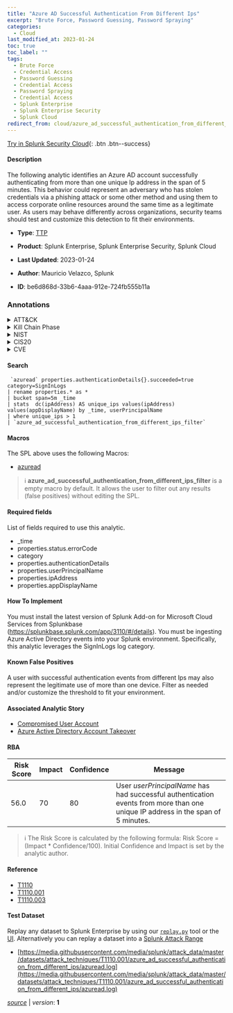 ```yaml
---
title: "Azure AD Successful Authentication From Different Ips"
excerpt: "Brute Force, Password Guessing, Password Spraying"
categories:
  - Cloud
last_modified_at: 2023-01-24
toc: true
toc_label: ""
tags:
  - Brute Force
  - Credential Access
  - Password Guessing
  - Credential Access
  - Password Spraying
  - Credential Access
  - Splunk Enterprise
  - Splunk Enterprise Security
  - Splunk Cloud
redirect_from: cloud/azure_ad_successful_authentication_from_different_ips/
---
```




[Try in Splunk Security Cloud](https://www.splunk.com/en_us/cyber-security.html){: .btn .btn--success}

#### Description

The following analytic identifies an Azure AD account successfully authenticating from more than one unique Ip address in the span of 5 minutes. This behavior could represent an adversary who has stolen credentials via a phishing attack or some other method and using them to access corporate online resources around the same time as a legitimate user. As users may behave differently across organizations, security teams should test and customize this detection to fit their environments.

- **Type**: [TTP](https://github.com/splunk/security_content/wiki/Detection-Analytic-Types)
- **Product**: Splunk Enterprise, Splunk Enterprise Security, Splunk Cloud

- **Last Updated**: 2023-01-24
- **Author**: Mauricio Velazco, Splunk
- **ID**: be6d868d-33b6-4aaa-912e-724fb555b11a

### Annotations
<details>
  <summary>ATT&CK</summary>

<div markdown="1">

#### [ATT&CK](https://attack.mitre.org/)

| ID          | Technique   | Tactic         |
| ----------- | ----------- |--------------- |
| [T1110](https://attack.mitre.org/techniques/T1110/) | Brute Force | Credential Access |

| [T1110.001](https://attack.mitre.org/techniques/T1110/001/) | Password Guessing | Credential Access |

| [T1110.003](https://attack.mitre.org/techniques/T1110/003/) | Password Spraying | Credential Access |

</div>
</details>


<details>
  <summary>Kill Chain Phase</summary>

<div markdown="1">

* Exploitation


</div>
</details>


<details>
  <summary>NIST</summary>

<div markdown="1">

* DE.CM



</div>
</details>

<details>
  <summary>CIS20</summary>

<div markdown="1">

* CIS 3
* CIS 5
* CIS 16



</div>
</details>

<details>
  <summary>CVE</summary>

<div markdown="1">


</div>
</details>


#### Search

```
 `azuread` properties.authenticationDetails{}.succeeded=true category=SignInLogs 
| rename properties.* as * 
| bucket span=5m _time 
| stats  dc(ipAddress) AS unique_ips values(ipAddress) values(appDisplayName) by _time, userPrincipalName 
| where unique_ips > 1 
| `azure_ad_successful_authentication_from_different_ips_filter`
```

#### Macros
The SPL above uses the following Macros:
* [azuread](https://github.com/splunk/security_content/blob/develop/macros/azuread.yml)

> :information_source:
> **azure_ad_successful_authentication_from_different_ips_filter** is a empty macro by default. It allows the user to filter out any results (false positives) without editing the SPL.



#### Required fields
List of fields required to use this analytic.
* _time
* properties.status.errorCode
* category
* properties.authenticationDetails
* properties.userPrincipalName
* properties.ipAddress
* properties.appDisplayName



#### How To Implement
You must install the latest version of Splunk Add-on for Microsoft Cloud Services from Splunkbase (https://splunkbase.splunk.com/app/3110/#/details). You must be ingesting Azure Active Directory events into your Splunk environment. Specifically, this analytic leverages the SignInLogs log category.
#### Known False Positives
A user with successful authentication events from different Ips may also represent the legitimate use of more than one device. Filter as needed and/or customize the threshold to fit your environment.

#### Associated Analytic Story
* [Compromised User Account](/stories/compromised_user_account)
* [Azure Active Directory Account Takeover](/stories/azure_active_directory_account_takeover)




#### RBA

| Risk Score  | Impact      | Confidence   | Message      |
| ----------- | ----------- |--------------|--------------|
| 56.0 | 70 | 80 | User $userPrincipalName$ has had successful authentication events from more than one unique IP address in the span of 5 minutes. |


> :information_source:
> The Risk Score is calculated by the following formula: Risk Score = (Impact * Confidence/100). Initial Confidence and Impact is set by the analytic author.


#### Reference

* [T1110](T1110)
* [T1110.001](T1110.001)
* [T1110.003](T1110.003)



#### Test Dataset
Replay any dataset to Splunk Enterprise by using our [`replay.py`](https://github.com/splunk/attack_data#using-replaypy) tool or the [UI](https://github.com/splunk/attack_data#using-ui).
Alternatively you can replay a dataset into a [Splunk Attack Range](https://github.com/splunk/attack_range#replay-dumps-into-attack-range-splunk-server)

* [https://media.githubusercontent.com/media/splunk/attack_data/master/datasets/attack_techniques/T1110.001/azure_ad_successful_authentication_from_different_ips/azuread.log](https://media.githubusercontent.com/media/splunk/attack_data/master/datasets/attack_techniques/T1110.001/azure_ad_successful_authentication_from_different_ips/azuread.log)



[*source*](https://github.com/splunk/security_content/tree/develop/detections/cloud/azure_ad_successful_authentication_from_different_ips.yml) \| *version*: **1**